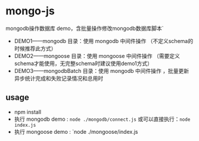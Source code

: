 # mongo-js

mongodb操作数据库 demo，含批量操作修改mongodb数据库脚本`

- DEMO1——mongodb 目录：使用 mongodb 中间件操作 （不定义schema的时候推荐此方式）
- DEMO2——mongoose 目录：使用 mongoose 中间件操作 （需要定义schema才能使用，无完整schema时建议使用demo1方式）
- DEMO3——mongodbBatch 目录：使用 mongodb 中间件操作 ，批量更新异步统计完成和失败记录情况和总用时

## usage

- npm install
- 执行 mongodb demo : `node ./mongodb/connect.js` 或可以直接执行：`node index.js`
- 执行 mongoose demo : `node ./mongoose/index.js


